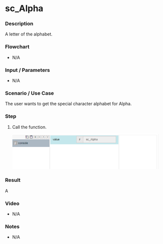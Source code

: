 ﻿# sc_Alpha

### Description

A letter of the alphabet.

### Flowchart

- N/A 

### Input / Parameters

- N/A

### Scenario / Use Case

The user wants to get the special character alphabet for Alpha.

### Step

1. Call the function.
    
    ![](../../../../document/function/SpecialCharacter/sc_Alpha/sc_Alpha-step-1.png?raw=true)
 
### Result

 Α
 
### Video

- N/A

<!--[![Video](http://i.imgur.com/Ot5DWAW.png)](https://youtu.be/StTqXEQ2l-Y?t=35s)-->

### Notes

- N/A